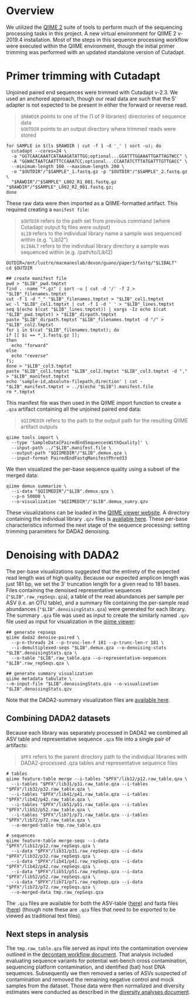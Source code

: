 # Overview
We utilized the [QIIME 2](https://qiime2.org/) suite of tools to perform much of the sequencing processing tasks in this project. A new virtual environment for QIIME 2 v-2019.4 installation. Most of the steps in this sequence processing workflow were executed within the QIIME environment, though the initial primer trimming was performed with an updated standalone version of Cutadapt.

# Primer trimming with Cutadapt
Unjoined paired end sequences were trimmed with Cutadapt v-2.3. We used an anchored approach, though our read data are such that the 5' adapter is not expected to be present in either the forward or reverse read.
> `$RAWDIR` points to one of the (1 of 9 libraries) directories of sequence data  
> `$OUTDIR` points to an output directory where trimmed reads were stored

```
for SAMPLE in $(ls $RAWDIR | cut -f 1 -d '_' | sort -u); do
  cutadapt --cores=24 \
  -a "GGTCAACAAATCATAAAGATATTGG;optional...GGATTTGGAAATTGATTAGTWCC" \
  -A "GGWACTAATCAATTTCCAAATCC;optional...CCAATATCTTTATGATTTGTTGACC" \
  --minimum-length 160 --maximum-length 200 \
  -o "$OUTDIR"/"$SAMPLE"_1.fastq.gz -p "$OUTDIR"/"$SAMPLE"_2.fastq.gz \
  "$RAWDIR"/"$SAMPLE"_L002_R1_001.fastq.gz "$RAWDIR"/"$SAMPLE"_L002_R2_001.fastq.gz;
done
```

These raw data were then imported as a QIIME-formatted artifact. This required creating a `manifest file`:
> `$OUTDIR` refers to the path set from previous command (where Cutadapt output fq files were output)  
> `$LIB` refers to the individual library name a sample was sequenced within (e.g. "Lib12")  
> `$LIBALT` refers to the individual library directory a sample was sequenced within (e.g. /path/to/Lib12)

```
OUTDIR=/mnt/lustre/macmaneslab/devon/guano/paper3/fastq/"$LIBALT"
cd $OUTDIR

## create manifest file
pwd > "$LIB"_pwd.tmptxt
find . -name "*.gz" | sort -u | cut -d '/' -f 2 > "$LIB"_filenames.tmptxt
cut -f 1 -d "_" "$LIB"_filenames.tmptxt > "$LIB"_col1.tmptxt
wc -l "$LIB"_col1.tmptxt | cut -f 1 -d ' ' > "$LIB"_lines.tmptxt
seq $(echo $(cat "$LIB"_lines.tmptxt)) | xargs -Iz echo $(cat "$LIB"_pwd.tmptxt) > "$LIB"_dirpath.tmptxt
paste "$LIB"_dirpath.tmptxt "$LIB"_filenames.tmptxt -d "/" > "$LIB"_col2.tmptxt
for i in $(cat "$LIB"_filenames.tmptxt); do
if [[ $i == *_1.fastq.gz ]];
then
  echo "forward"
else
  echo "reverse"
fi;
done > "$LIB"_col3.tmptxt
paste "$LIB"_col1.tmptxt "$LIB"_col2.tmptxt "$LIB"_col3.tmptxt -d "," > "$LIB"_manifest.tmptxt
echo 'sample-id,absolute-filepath,direction' | cat - "$LIB"_manifest.tmptxt > ../$(echo "$LIB").manifest.file
rm *.tmptxt
```

This manifest file was then used in the QIIME import function to create a `.qza` artifact containing all the unjoined paired end data:
> `$QIIMEDIR` refers to the path to the output path for the resulting QIIME artifact outputs

```
qiime tools import \
  --type 'SampleData[PairedEndSequencesWithQuality]' \
  --input-path ../"$LIB".manifest.file \
  --output-path "$QIIMEDIR"/"$LIB".demux.qza \
  --input-format PairedEndFastqManifestPhred33
```

We then visualized the per-base sequence quality using a subset of the merged data:
```
qiime demux summarize \
  --i-data "$QIIMEDIR"/"$LIB".demux.qza \
  --p-n 50000 \
  --o-visualization "$QIIMEDIR"/"$LIB".demux_sumry.qzv
```

These visualizations can be loaded in the [QIIME viewer website](https://view.qiime2.org/). A directory containing the individual library `.qzv` files is [available here](https://github.com/devonorourke/nhguano/tree/master/data/qiime_qzv/demux_sumry). These per-base characteristics informed the next stage of the sequence processing: setting trimming parameters for DADA2 denoising.

# Denoising with DADA2
The per-base visualizations suggested that the entirety of the expected read length was of high quality. Because our expected amplicon length was just 181 bp, we set the 3' truncation length for a given read to 181 bases. Files containing the denoised representative sequences (`"$LIB".raw_repSeqs.qza`), a table of the read abundances per sample per ASV (i.e. an OTU table), and a summary file containing the per-sample read abundances (`"$LIB".denoisingStats.qza`) were generated for each library. The summary `.qza` file was used as input to create the similarly named `.qzv` file used as input for visualization in the [qiime viewer](view.qiime2.org):
```
## generate repseqs
qiime dada2 denoise-paired \
  --p-n-threads 24 --p-trunc-len-f 181 --p-trunc-len-r 181 \
  --i-demultiplexed-seqs "$LIB".demux.qza --o-denoising-stats "$LIB".denoisingStats.qza \
  --o-table "$LIB".raw_table.qza --o-representative-sequences "$LIB".raw_repSeqs.qza \

## generate summary visualization
qiime metadata tabulate \
--m-input-file "$LIB".denoisingStats.qza --o-visualization "$LIB".denoisingStats.qzv  
```

Note that the DADA2-summary visualization files are [available here](https://github.com/devonorourke/nhguano/tree/master/data/qiime_qzv/dada2_sumry).  

## Combining DADA2 datasets
Because each library was separately processed in DADA2 we combined all ASV table and representative sequence `.qza` file into a single pair of artifacts:
> `$PFX` refers to the parent directory path to the individual libraries with DADA2-processed .qza tables and representative sequence files

```
# tables
qiime feature-table merge --i-tables "$PFX"/lib12/p12.raw_table.qza \
  --i-tables "$PFX"/lib31/p31.raw_table.qza --i-tables "$PFX"/lib32/p32.raw_table.qza \
  --i-tables "$PFX"/lib41/p41.raw_table.qza --i-tables "$PFX"/lib42/p42.raw_table.qza \
  --i-tables "$PFX"/lib51/p51.raw_table.qza --i-tables "$PFX"/lib52/p52.raw_table.qza \
  --i-tables "$PFX"/lib71/p71.raw_table.qza --i-tables "$PFX"/lib72/p72.raw_table.qza \
  --o-merged-table tmp.raw_table.qza

# sequences
qiime feature-table merge-seqs --i-data "$PFX"/lib12/p12.raw_repSeqs.qza \
  --i-data "$PFX"/lib31/p31.raw_repSeqs.qza --i-data "$PFX"/lib32/p32.raw_repSeqs.qza \
  --i-data "$PFX"/lib41/p41.raw_repSeqs.qza --i-data "$PFX"/lib42/p42.raw_repSeqs.qza \
  --i-data "$PFX"/lib51/p51.raw_repSeqs.qza --i-data "$PFX"/lib52/p52.raw_repSeqs.qza \
  --i-data "$PFX"/lib71/p71.raw_repSeqs.qza --i-data "$PFX"/lib72/p72.raw_repSeqs.qza \
  --o-merged-data tmp.raw_repSeqs.qza
```

The `.qza` files are available for both the ASV-table ([here](https://github.com/devonorourke/nhguano/blob/master/data/qiime_qza/ASVtable/tmp.raw_table.qza)) and fasta files ([here](https://github.com/devonorourke/nhguano/blob/master/data/qiime_qza/repSeqs/all.raw_repSeqs.qza)) (though note these are `.qza` files that need to be exported to be viewed as traditional text files).

## Next steps in analysis
The `tmp.raw_table.qza` file served as input into the contamination overview outlined in the [decontam workflow document](https://github.com/devonorourke/nhguano/blob/master/docs/decontam_workflow.md). That analysis included evaluating sequence variants for potential wet-bench cross contamination, sequencing platform contamination, and identified (bat) host DNA sequences. Subsequently we then removed a series of ASVs suspected of contamination and removed the remaining negative control and mock samples from the dataset. Those data were then normalized and diversity estimates were conducted as described in the [diversity analyses document](https://github.com/devonorourke/nhguano/blob/master/docs/diversity_analyses.md).
